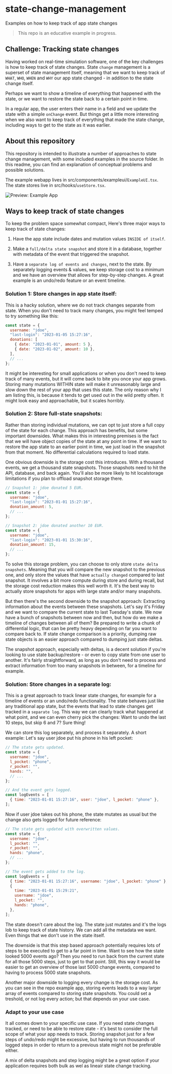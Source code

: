 # state-change-management

Examples on how to keep track of app state changes

> This repo is an educative example in progress.

## Challenge: Tracking state changes

Having worked on real-time simulation software, one of the key challenges is how to keep track of state changes. State `change` management is a superset of state management itself, meaning that we want to keep track of `WHAT`, `WHO`, `WHEN` and `WHY` our app state changed - in addition to the state change itself.

Perhaps we want to show a timeline of everything that happened with the state, or we want to restore the state back to a certain point in time.

In a regular app, the user enters their name in a field and we update the state with a simple `onChange` event. But things get a little more interesting when we also want to keep track of everything that made the state change, including ways to get to the state as it was earlier.

## About this repository

This repository is intended to illustrate a number of approaches to state change management, with some included examples in the source folder. In this readme, you can find an explanation of conceptual problems and possible solutions.

The example webapp lives in src/components/exampleui/`ExampleUI.tsx`. The state stores live in src/hooks/`useStore.tsx`.

![Preview: Example App](/public/screenshot.png?raw=true)

## Ways to keep track of state changes

To keep the problem space somewhat compact, Here's three major ways to keep track of state changes:

1. Have the app state include dates and mutation values `INSIDE of itself`.

2. Make a `full/delta state snapshot` and store it in a database, together with metadata of the event that triggered the snapshot.

3. Have a `separate log of events and changes`, next to the state. By separately logging events & values, we keep storage cost to a minimum and we have an overview that allows for step-by-step changes. A great example is an undo/redo feature or an event timeline.

### Solution 1: Store changes in app state itself:

This is a hacky solution, where we do not track changes separate from state. When you don't need to track many changes, you might feel temped to try something like this:

```javascript
const state = {
  username: "jdoe",
  "last-login": "2023-01-05 15:27:16",
  donations: [
    { date: "2023-01-01", amount: 5 },
    { date: "2023-01-02", amount: 10 },
  ],
  // ...
};
```

It might be interesting for small applications or when you don't need to keep track of many events, but it will come back to bite you once your app grows. Storing many mutations WITHIN state will make it unreasonably large and slow down the rest of your app that uses this state. The only reason why I am listing this, is because it tends to get used out in the wild pretty often. It might look easy and approachable, but it scales horribly.

### Solution 2: Store full-state snapshots:

Rather than storing individual mutations, we can opt to just store a full copy of the state for each change. This approach has benefits, but some important downsides. What makes this in interesting premises is the fact that we will have object copies of the state at any point in time. If we want to restore the app state to an earlier point in time, we just load in the snapshot from that moment. No differential calculations required to load state.

One obvious downside is the storage cost this introduces. With a thousand events, we get a thousand state snapshots. Those snapshots need to hit the API, database, and back again. You'll also be more likely to hit localstorage limitations if you plan to offload snapshot storage there.

```javascript
// Snapshot 1: jdoe donated 5 EUR.
const state = {
  username: "jdoe",
  "last-login": "2023-01-01 15:27:16",
  donation_amount: 5,
  // ...
};
```

```javascript
// Snapshot 2: jdoe donated another 10 EUR.
const state = {
  username: "jdoe",
  "last-login": "2023-01-01 15:30:16",
  donation_amount: 15,
  // ...
};
```

To solve this storage problem, you can choose to only store `state delta snapshots`. Meaning that you will compare the new snapshot to the previous one, and only store the values that have `actually changed` compared to last snapshot. It involves a bit more compute during store and during recall, but the storage cost reduction makes this well worth it. It's the best way to actually store snapshots for apps with large state and/or many snapshots.

But then there's the second downside to the snapshot approach: Extracting information about the events between these snapshots. Let's say it's Friday and we want to compare the current state to last Tuesday's state. We now have a bunch of snapshots between now and then, but how do we make a timeline of changes between all of them? Be prepared to write a chunk of differential logic, that can be pretty heavy depending on far you want to compare back to.
If state change comparison is a priority, dumping raw state objects is an easier approach compared to dumping just state deltas.

The snapshot approach, especially with deltas, is a decent solution if you're looking to use state backup/restore - or even to copy state from one user to another. It's fairly straightforward, as long as you don't need to process and extract information from too many snapshots in between, for a timeline for example.

### Solution: Store changes in a separate log:

This is a great approach to track linear state changes, for example for a timeline of events or an undo/redo functionality. The state behaves just like any traditional app state, but the events that lead to state changes get tracked in a `separate log`. This way we can clearly track what happened at what point, and we can even cherry pick the changes: Want to undo the last 10 steps, but skip 6 and 7? Sure thing!

We can store this log separately, and process it separately. A short example:
Let's say user jdoe put his phone in his left pocket:

```javascript
// The state gets updated.
const state = {
  username: "jdoe",
  l_pocket: "phone",
  r_pocket: "",
  hands: "",
  // ...
};

// And the event gets logged.
const logEvents = [
  { time: "2023-01-01 15:27:16", user: "jdoe", l_pocket: "phone" },
];
```

Now if user jdoe takes out his phone, the state mutates as usual but the change also gets logged for future reference:

```javascript
// The state gets updated with overwritten values.
const state = {
  username: "jdoe",
  l_pocket: "",
  r_pocket: "",
  hands: "phone",
  // ...
};

// The event gets added to the log.
const logEvents = [
  { time: "2023-01-01 15:27:16", username: "jdoe", l_pocket: "phone" },
  {
    time: "2023-01-01 15:29:21",
    username: "jdoe",
    l_pocket: "",
    hands: "phone",
  },
];
```

The state doesn't care about the log. The state just mutates and it's the logs lob to keep track of state history. We can add all the metadata we want. Even things that we don't use in the state itself.

The downside is that this step based approach potentially requires lots of steps to be executed to get to a far point in time. Want to see how the state looked 5000 events ago? Then you need to run back from the current state for all those 5000 steps, just to get to that point. Still, this way it would be easier to get an overview of those last 5000 change events, compared to having to process 5000 state snapshots.

Another major downside to logging every change is the storage cost. As you can see in the repo example app, storing events leads to a way larger array of events compared to storing state snapshots. You could set a treshold, or not log every action; but that depends on your use case.

### Adapt to your use case

It all comes down to your specific use case. If you need state changes tracked, or need to be able to restore state - it's best to consider the full scope of what your app needs to track. Storing snapshot just for a few steps of undo/redo might be excessive, but having to run thousands of logged steps in order to return to a previous state might not be preferable either.

A mix of delta snapshots and step logging might be a great option if your application requires both bulk as wel as lineair state change tracking.
